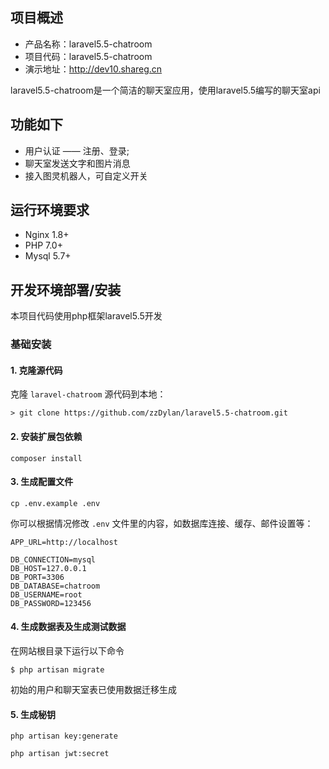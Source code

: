 ## 项目概述

* 产品名称：laravel5.5-chatroom
* 项目代码：laravel5.5-chatroom
* 演示地址：http://dev10.shareg.cn

laravel5.5-chatroom是一个简洁的聊天室应用，使用laravel5.5编写的聊天室api

## 功能如下
- 用户认证 —— 注册、登录;
- 聊天室发送文字和图片消息
- 接入图灵机器人，可自定义开关

## 运行环境要求

- Nginx 1.8+
- PHP 7.0+
- Mysql 5.7+

## 开发环境部署/安装

本项目代码使用php框架laravel5.5开发

### 基础安装

#### 1. 克隆源代码

克隆 `laravel-chatroom` 源代码到本地：

    > git clone https://github.com/zzDylan/laravel5.5-chatroom.git


#### 2. 安装扩展包依赖

	composer install

#### 3. 生成配置文件

```
cp .env.example .env
```

你可以根据情况修改 `.env` 文件里的内容，如数据库连接、缓存、邮件设置等：

```
APP_URL=http://localhost

DB_CONNECTION=mysql
DB_HOST=127.0.0.1
DB_PORT=3306
DB_DATABASE=chatroom
DB_USERNAME=root
DB_PASSWORD=123456
```

#### 4. 生成数据表及生成测试数据

在网站根目录下运行以下命令

```shell
$ php artisan migrate
```

初始的用户和聊天室表已使用数据迁移生成


#### 5. 生成秘钥

```shell
php artisan key:generate
```

```shell
php artisan jwt:secret
```


